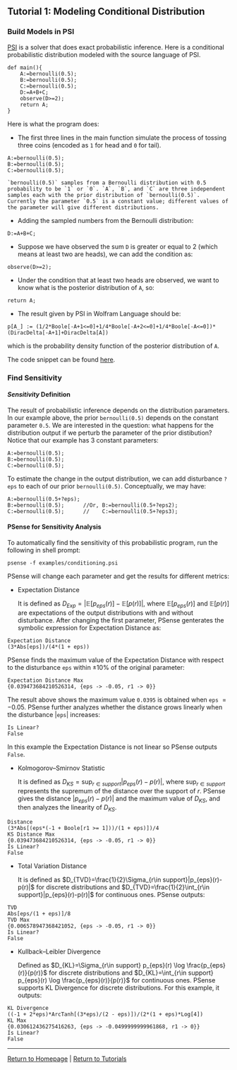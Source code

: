 ## Tutorial 1: Modeling Conditional Distribution

### Build Models in PSI

[PSI](http://psisolver.org) is a solver that does exact probabilistic inference. Here is a conditional probabilistic distribution modeled with the source language of PSI.
```{d}
def main(){
    A:=bernoulli(0.5);
    B:=bernoulli(0.5);
    C:=bernoulli(0.5);
    D:=A+B+C;
    observe(D>=2);
    return A;
}
```
Here is what the program does:
  
* The first three lines in the main function simulate the process of tossing three coins (encoded as `1` for head and `0` for tail).
```{d}
A:=bernoulli(0.5);
B:=bernoulli(0.5);
C:=bernoulli(0.5);
```
    `bernoulli(0.5)` samples from a Bernoulli distribution with 0.5 probability to be `1` or `0`. `A`, `B`, and `C` are three independent samples each with the prior distribution of `bernoulli(0.5)`. Currently the parameter `0.5` is a constant value; different values of the parameter will give different distributions.
* Adding the sampled numbers from the Bernoulli distribution:
```{d}
D:=A+B+C;
```
* Suppose we have observed the sum `D` is greater or equal to 2 (which means at least two are heads), we can add the condition as:
```{d}
observe(D>=2);
```
* Under the condition that at least two heads are observed, we want to know what is the posterior distribution of `A`, so:
```{d}
return A;
```

* The result given by PSI in Wolfram Language should be:
```
p[A_] := (1/2*Boole[-A+1<=0]+1/4*Boole[-A+2<=0]+1/4*Boole[-A<=0])*(DiracDelta[-A+1]+DiracDelta[A])
```
which is the probability density function of the posterior distribution of `A`.

The code snippet can be found [here](https://github.com/yekerr/PSense/blob/master/examples/conditioning.psi).



### Find Sensitivity 

#### *Sensitivity* Definition

The result of probabilistic inference depends on the distribution parameters. In our example above, the prior `bernoulli(0.5)` depends on the constant parameter `0.5`. 
We are interested in the question: what happens for the distribution output if we perturb the parameter of the prior distibution?
Notice that our example has 3 constant parameters:
```{d}
A:=bernoulli(0.5);
B:=bernoulli(0.5);
C:=bernoulli(0.5);
```
To estimate the change in the output distribution, we can add disturbance `?eps` to each of our prior `bernoulli(0.5)`. Conceptually, we may have:
```{d}
A:=bernoulli(0.5+?eps);
B:=bernoulli(0.5);      //Or, B:=bernoulli(0.5+?eps2);
C:=bernoulli(0.5);      //    C:=bernoulli(0.5+?eps3);
```

#### PSense for Sensitivity Analysis
To automatically find the sensitivity of this probabilistic program, run the following in shell prompt:
```{shell}
psense -f examples/conditioning.psi
```
PSense will change each parameter and get the results for different metrics:

* Expectation Distance
    
    It is defined as $D_{Exp}=|\mathbb{E}[p_{eps}(r)]-\mathbb{E}[p(r)]|$, where
$\mathbb{E}[p_{eps}(r)]$ and $\mathbb{E}[p(r)]$ are expectations of the output distributions with and without disturbance. After changing the first parameter, PSense genterates the symbolic expression for Expectation Distance as:
```
Expectation Distance
(3*Abs[eps])/(4*(1 + eps))
```
PSense finds the maximum value of the Expectation Distance with respect to the disturbance `eps` within $\pm 10\%$ of the original parameter: 
```
Expectation Distance Max
{0.039473684210526314, {eps -> -0.05, r1 -> 0}}
```
The result above shows the maximum value `0.0395` is obtained when `eps` $= -0.05$.
PSense further analyzes whether the distance grows linearly when the disturbance |`eps`| increases:
```
Is Linear?
False
```
In this example the Expectation Distance is not linear so PSense outputs `False`.

* Kolmogorov–Smirnov Statistic

    It is defined as $D_{KS}=\sup_{r\in support}|p_{eps}(r)-p(r)|$, where $\sup_{r\in support}$ represents the supremum of the distance over the support of $r$. PSense gives the distance $|p_{eps}(r)-p(r)|$ and the maximum value of $D_{KS}$, and then analyzes the linearity of $D_{KS}$.
```
Distance
(3*Abs[(eps*(-1 + Boole[r1 >= 1]))/(1 + eps)])/4
KS Distance Max
{0.039473684210526314, {eps -> -0.05, r1 -> 0}}
Is Linear?
False
```

* Total Variation Distance
    
    It is defined as $D_{TVD}=\frac{1}{2}\Sigma_{r\in support}|p_{eps}(r)-p(r)|$ for discrete distributions and $D_{TVD}=\frac{1}{2}\int_{r\in support}|p_{eps}(r)-p(r)|$ for continuous ones. PSense outputs:
```
TVD
Abs[eps/(1 + eps)]/8
TVD Max
{0.006578947368421052, {eps -> -0.05, r1 -> 0}}
Is Linear?
False
```

* Kullback–Leibler Divergence
    
    Defined as 
    $D_{KL}=\Sigma_{r\in support} p_{eps}(r) \log \frac{p_{eps}(r)}{p(r)}$ for discrete distributions and $D_{KL}=\int_{r\in support} p_{eps}(r) \log \frac{p_{eps}(r)}{p(r)}$ for continuous ones. PSense supports KL Divergence for discrete distributions. For this example, it outputs:
```
KL Divergence
((-1 + 2*eps)*ArcTanh[(3*eps)/(2 - eps)])/(2*(1 + eps)*Log[4])
KL Max
{0.030612436275416263, {eps -> -0.0499999999961868, r1 -> 0}}
Is Linear?
False
```
    
***
[Return to Homepage](index.html) | [Return to Tutorials](tutorial.html)